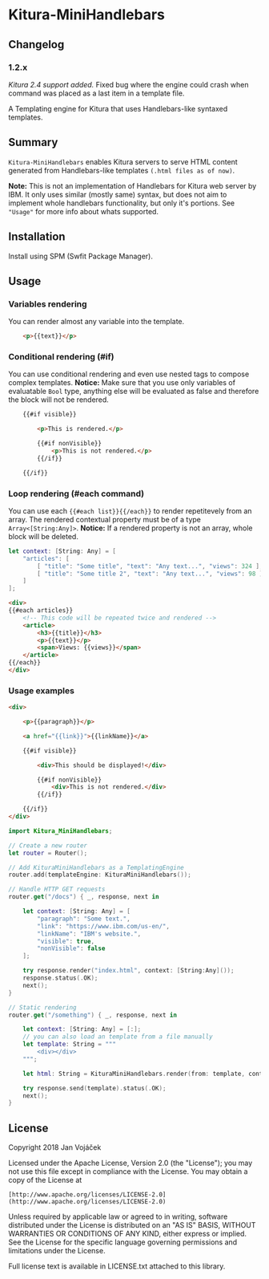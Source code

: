 # Kitura-MiniHandlebars

## Changelog
### 1.2.x
*Kitura 2.4 support added.*
Fixed bug where the engine could crash when command was placed as a last item in a template file.

A Templating engine for Kitura that uses Handlebars-like syntaxed templates.

## Summary

`Kitura-MiniHandlebars` enables Kitura servers to serve HTML content generated from Handlebars-like templates `(.html files as of now)`.

**Note:** This is not an implementation of Handlebars for Kitura web server by IBM. It only uses similar (mostly same) syntax, but does not aim to implement whole handlebars functionality, but only it's portions. See `"Usage"` for more info about whats supported.

## Installation

Install using SPM (Swfit Package Manager).

## Usage

### Variables rendering

You can render almost any variable into the template.

```html
    <p>{{text}}</p>
```

### Conditional rendering (#if)

You can use conditional rendering and even use nested tags to compose complex templates.
**Notice:** Make sure that you use only variables of evaluatable `Bool` type, anything else will be evaluated as false and therefore the block will not be rendered.

```html
    {{#if visible}}

        <p>This is rendered.</p>

        {{#if nonVisible}}
            <p>This is not rendered.</p>
        {{/if}}

    {{/if}}
```

### Loop rendering (#each command)

You can use each ```{{#each list}}{{/each}}``` to render repetitevely from an array. The rendered contextual property must be of a type ```Array<[String:Any]>```.
**Notice:** If a rendered property is not an array, whole block will be deleted.

```swift
let context: [String: Any] = [
    "articles": [
        [ "title": "Some title", "text": "Any text...", "views": 324 ],
        [ "title": "Some title 2", "text": "Any text...", "views": 98 ]
    ]
];
```

```html
<div>
{{#each articles}}
    <!-- This code will be repeated twice and rendered -->
    <article>
        <h3>{{title}}</h3>
        <p>{{text}}</p>
        <span>Views: {{views}}</span>
    </article>
{{/each}}
</div>
```


### Usage examples

```html
<div>

    <p>{{paragraph}}</p>

    <a href="{{link}}">{{linkName}}</a>

    {{#if visible}}

        <div>This should be displayed!</div>

        {{#if nonVisible}}
            <div>This is not rendered.</div>
        {{/if}}

    {{/if}}
</div>
```

```swift
import Kitura_MiniHandlebars;

// Create a new router
let router = Router();

// Add KituraMiniHandlebars as a TemplatingEngine
router.add(templateEngine: KituraMiniHandlebars());

// Handle HTTP GET requests
router.get("/docs") { _, response, next in

    let context: [String: Any] = [
        "paragraph": "Some text.",
        "link": "https://www.ibm.com/us-en/",
        "linkName": "IBM's website.",
        "visible": true,
        "nonVisible": false
    ];

    try response.render("index.html", context: [String:Any]());
    response.status(.OK);
    next();
}

// Static rendering
router.get("/something") { _, response, next in

    let context: [String: Any] = [:];
    // you can also load an template from a file manually
    let template: String = """
        <div></div>
    """;

    let html: String = KituraMiniHandlebars.render(from: template, context: context);

    try response.send(template).status(.OK);
    next();
}
```

## License
Copyright 2018 Jan Vojáček

Licensed under the Apache License, Version 2.0 (the "License");
you may not use this file except in compliance with the License.
You may obtain a copy of the License at

    [http://www.apache.org/licenses/LICENSE-2.0](http://www.apache.org/licenses/LICENSE-2.0)

Unless required by applicable law or agreed to in writing, software
distributed under the License is distributed on an "AS IS" BASIS,
WITHOUT WARRANTIES OR CONDITIONS OF ANY KIND, either express or implied.
See the License for the specific language governing permissions and
limitations under the License.

Full license text is available in LICENSE.txt attached to this library.
